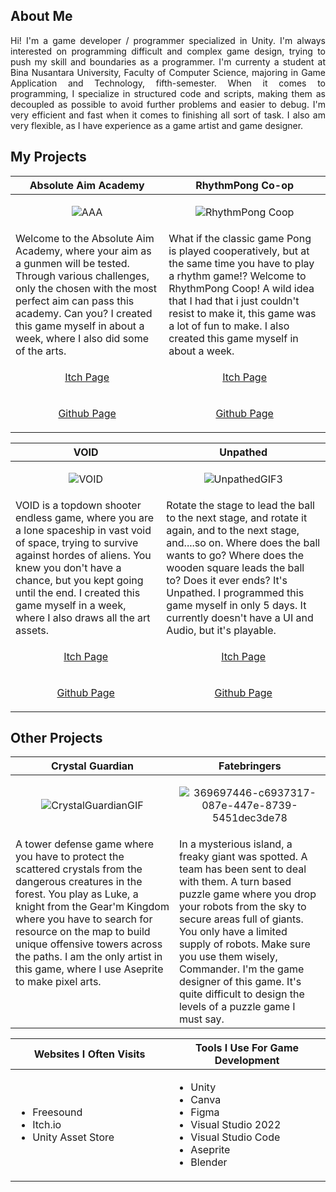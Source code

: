<h2>About Me</h2>
<p align="justify">Hi! I'm a game developer / programmer specialized in Unity. I'm always interested on programming difficult and complex game design, trying to push my skill and boundaries as a programmer. I'm currenty a student at Bina Nusantara University, Faculty of Computer Science, majoring in Game Application and Technology, fifth-semester. When it comes to programming, I specialize in structured code and scripts, making them as decoupled as possible to avoid further problems and easier to debug. I'm very efficient and fast when it comes to finishing all sort of task. I also am very flexible, as I have experience as a game artist and game designer.</p>

<h2>My Projects</h2>
<table>
  <thead>
    <tr>
      <th width="500px" align="center">Absolute Aim Academy</th>
      <th width="500px" align="center">RhythmPong Co-op</th>
    </tr>
  </thead>
  <tbody>
  <tr width="500px" align="center">
  <td>
    
![AAA](https://github.com/user-attachments/assets/a69dbc8f-ce08-4874-abd4-3792bcdcd3c5)

  </td>
  <td>
    
![RhythmPong Coop](https://github.com/user-attachments/assets/4f61ee90-c477-42b0-82ec-ffc1c559a003)

  </td>
  </tr>
  <tr width="500px">
  <td valign="text-top">
Welcome to the Absolute Aim Academy, where your aim as a gunmen will be tested. Through various challenges, only the chosen with the most perfect aim can pass this academy. Can you? I created this game myself in about a week, where I also did some of the arts.
  <td valign="text-top">
What if the classic game Pong is played cooperatively, but at the same time you have to play a rhythm game!? Welcome to RhythmPong Coop! A wild idea that I had that i just couldn't resist to make it, this game was a lot of fun to make. I also created this game myself in about a week.
  </td>
  </tr>

  <tr width="500px" align="center">
  <td valign="text-top">
<p width="500px" align="center"><a href="https://jeje8.itch.io/absolute-aim-academy">Itch Page</p>
  </td>
  <td valign="text-top">
<p width="500px" align="center"><a href="https://jeje8.itch.io/rhythmpong-coop">Itch Page</p>
  </td>
  </tr>

  <td valign="text-top">
<p width="500px" align="center"><a href="https://github.com/Dewalian/Absolute-Aim-Academy">Github Page</p>
  </td>
  <td valign="text-top">
<p width="500px" align="center"><a href="https://github.com/Dewalian/RhythmPong-Coop">Github Page</p>
  </td>
  </tr>

 </tbody>
</table>
<!-- ============================================= -->

<table>
  <thead>
    <tr>
      <th width="500px" align="center">VOID</th>
      <th width="500px" align="center">Unpathed</th>
    </tr>
  </thead>
  <tbody>
  <tr width="500px" align="center">
  <td>
    
![VOID](https://github.com/user-attachments/assets/6e04dfde-f5ef-4996-b23e-b088621b5a46)

  </td>
  <td>
    
![UnpathedGIF3](https://github.com/user-attachments/assets/189dff63-f429-45de-bf41-278c1dda3250)

  </td>
  </tr>
  <tr width="500px">
  <td valign="text-top">
VOID is a topdown shooter endless game, where you are a lone spaceship in vast void of space, trying to survive against hordes of aliens. You knew you don't have a chance, but you kept going until the end. I created this game myself in a week, where I also draws all the art assets.
  <td valign="text-top">
Rotate the stage to lead the ball to the next stage, and rotate it again, and to the next stage, and....so on. Where does the ball wants to go? Where does the wooden square leads the ball to? Does it ever ends? It's Unpathed. I programmed this game myself in only 5 days. It currently doesn't have a UI and Audio, but it's playable.
  </td>
  </tr>

  <tr width="500px" align="center">
  <td valign="text-top">
<p width="500px" align="center"><a href="https://jeje8.itch.io/void">Itch Page</p>
  </td>
  <td valign="text-top">
<p width="500px" align="center"><a href="">Itch Page</p>
  </td>
  </tr>

  <td valign="text-top">
<p width="500px" align="center"><a href="https://github.com/Dewalian/VOID">Github Page</p>
  </td>
  <td valign="text-top">
<p width="500px" align="center"><a href="https://github.com/Dewalian/Unpathed">Github Page</p>
  </td>
  </tr>

 </tbody>
</table>
<!-- ============================================= -->
<table>
  <thead>
    <tr>
      <th width="500px" align="center">Crystal Guardian</th>
      <th width="500px" align="center">Fatebringers</th>
    </tr>
  </thead>
  <tbody>
  <tr width="500px" align="center">
  <td>

![CrystalGuardianGIF](https://github.com/user-attachments/assets/f7c3cd9a-46b5-41d4-829a-d35edf6455f0)


  </td>
  <td>
    
![369697446-c6937317-087e-447e-8739-5451dec3de78](https://github.com/user-attachments/assets/6b7ff005-58c3-41cd-a7c5-8a67ad4961e3)

  </td>
  </tr>
  <tr width="500px">
  <td valign="text-top">
A tower defense game where you have to protect the scattered crystals from the dangerous creatures in the forest. You play as Luke, a knight from the Gear'm Kingdom where you have to search for resource on the map to build unique offensive towers across the paths. I am the only artist in this game, where I use Aseprite to make pixel arts.
  </td>
  <td valign="text-top">
In a mysterious island, a freaky giant was spotted. A team has been sent to deal with them. A turn based puzzle game where you drop your robots from the sky to secure areas full of giants. You only have a limited supply of robots. Make sure you use them wisely, Commander. I'm the game designer of this game. It's quite difficult to design the levels of a puzzle game I must say.
  </td>
<!-- ============================================= -->
<h2>Other Projects</h2>
<table>
  <thead>
    <tr>
      <th width="500px" align="center">Websites I Often Visits</th>
      <th width="500px" align="center">Tools I Use For Game Development</th>
    </tr>
  </thead>
  <tbody>
  <tr width="500px" align="left">
  <td>

  - Freesound
  - Itch.io
  - Unity Asset Store
  
  </td>
  <td>

  - Unity
  - Canva
  - Figma
  - Visual Studio 2022
  - Visual Studio Code
  - Aseprite
  - Blender

  </td>
  </tr>
  </tbody>
</table>
<!-- ============================================= -->
